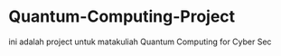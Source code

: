 # Quantum-Computing-Project
ini adalah project untuk matakuliah Quantum Computing for Cyber Sec





